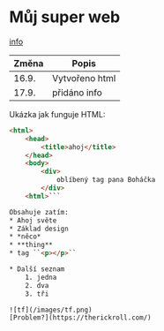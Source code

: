 # Můj super web

[info](info.html)

**Změna** | **Popis**
-------- | ---------
16.9. | Vytvořeno html
17.9. | přidáno info

Ukázka jak funguje HTML:
```html
<html>
    <head>
        <title>ahoj</title>
    </head>
    <body>
        <div>
            oblíbený tag pana Boháčka
        </div>
    <html>```

Obsahuje zatím:
* Ahoj světe
* Základ design
* *něco*
* **thing**
* tag ``<p></p>``

* Další seznam
    1. jedna
    2. dva
    3. tři

![tf](/images/tf.png)
[Problem?](https://therickroll.com/)